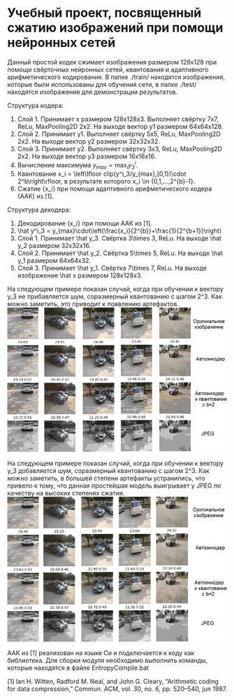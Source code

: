 # Учебный проект, посвященный сжатию изображений при помощи нейронных сетей

Данный простой кодек сжимает изображения размером 128x128 при помощи свёрточных нейронных сетей, квантования и адаптивного арифметического кодирования.
В папке ./train/ находятся изображения, которые были использованы для обучения сети, в папке ./test/ находятся изображения для демонстрации результатов.

Структура кодера:
1. Слой 1. Принимает x размером 128x128x3. Выполняет свёртку 7x7, ReLu, MaxPooling2D 2x2. На выходе вектор y1 размером 64x64x128.
2. Слой 2. Принимает y1. Выполняет свёртку 5x5, ReLu, MaxPooling2D 2x2. На выходе вектор y2 размером 32x32x32.
3. Слой 3. Принимает y2. Выполняет свёртку 3x3, ReLu, MaxPooling2D 2x2. На выходе вектор y3 размером 16x16x16.
4. Вычисление максимума $y_{max} = \max_i{y^i_3}$.
5. Квантование x_i = \left\lfloor clip(y^i_3/y_{max},[0,1))\cdot 2^b\right\rfloor, в результате которого x_i \in \{0,1,...,2^{b}-1\}.
6. Сжатие {x_i} при помощи адаптивного арифметического кодера (ААК) из [1].

Структура декодера:
1. Декодирование {x_i} при помощи АAК из [1].
2. \hat y^i_3 = y_{max}\cdot\left(\frac{x_i}{2^{b}}+\frac{1}{2^{b+1}}\right)
3. Слой 1. Принимает \hat y_3. Свёртка 3\times 3, ReLu. На выходе  \hat y_2 размером 32x32x16.
4. Слой 2. Принимает \hat y_2. Свёртка 5\times 5, ReLu. На выходе  \hat y_1 размером 64x64x32.
4. Слой 3. Принимает \hat y_1. Свёртка 7\times 7, ReLu. На выходе  изображение \hat x размером 128x128x3.

На следующем примере показан случай, когда при обучении к вектору y_3 не прибавляется шум, соразмерный квантованию с шагом 2^3. Как можно заметить, это приводит
к появлению артефактов.
![Обучения без добавления шума. Epoch=3000](./doc/AI_Epoch3000_NoNoise.png)

На следующем примере показан случай, когда при обучении к вектору y_3 добавляется шум, соразмерный квантованию с шагом 2^3. Как можно заметить, в большей степени 
артефакты устранились, что привело к тому, что данная простейшая модель выигрывает у JPEG по качеству на высоких степенях сжатия.
![Обучения c добавлением шума. Epoch=3000](./doc/AI_Epoch3000_Noisebt3.png)

ААК из [1] реализован на языке Си и подключается к коду как библиотека. Для сборки модуля необходимо выполнить команды, которые находятся в файле
EntropyCompile.bat

[1] Ian H. Witten, Radford M. Neal, and John G. Cleary, “Arithmetic coding for data compression,” Commun. ACM, vol. 30, no. 6, pp. 520–540, jun
1987.